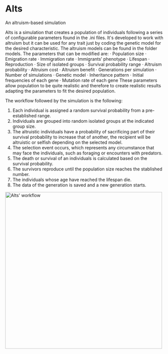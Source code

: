 # Alts
An altruism-based simulation

Alts is a simulation that creates a population of individuals following a series of configurable parameters found in the .ini files. It's developed to work with altruism but it can be used for any trait just by coding the genetic model for the desired characteristic. The altruism models can be found in the folder models. The parameters that can be modified are:
· Population size
· Emigration rate
· Immigration rate
· Immigrants’ phenotype
· Lifespan
· Reproduction
· Size of isolated groups
· Survival probability range
· Altruism probability
· Altruism cost
· Altruism benefit
· Generations per simulation
· Number of simulations
· Genetic model
· Inheritance pattern
· Initial frequencies of each gene
· Mutation rate of each gene
These parameters allow population to be quite realistic and therefore to create realistic results adapting the parameters to fit the desired population.

The workflow followed by the simulation is the following:
1. Each individual is assigned a random survival probability from a pre-established range.
2. Individuals are  grouped into random isolated groups at the indicated group size.
3. The altruistic individuals have a probability of sacrificing part of their survival probability to increase that of another, the recipient will be altruistic or selfish depending on the selected model.
4. The selection event occurs, which represents any circumstance that may face the individuals, such as foraging or encounters with predators.
5. The death or survival of an individuals is calculated based on the survival probability.
6. The survivors reproduce until the population size reaches the stablished number.
7. The individuals whose age have reached the lifespan die.
8. The data of the generation is saved and a new generation starts.

<img src="https://user-images.githubusercontent.com/96572489/169368620-0119429d-8488-45b5-b090-b92f7a67556b.png" alt="Alts' workflow" width="500"/>



